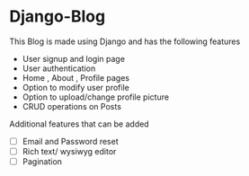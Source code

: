 # Django-Blog
This Blog is made using Django and has the following features
- User signup and login page
- User authentication
- Home , About , Profile pages
- Option to modify user profile
- Option to upload/change profile picture
- CRUD operations on Posts

Additional features that can be added
- [ ] Email and Password reset
- [ ] Rich text/ wysiwyg editor 
- [ ] Pagination
